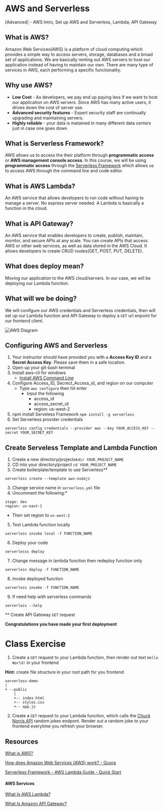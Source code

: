 # AWS and Serverless
[Advanced] - AWS Intro, Set up AWS and Serverless, Lambda, API Gateway

## What is AWS?
Amazon Web Services(AWS) is a platform of cloud computing which provides a simple way to access servers, storage, databases and a broad set of applications. We are basically renting out AWS servers to host our application instead of having to maintain our own. There are many type of services in AWS, each performing a specific functionality.

## Why use AWS?
- **Low Cost** - As developers, we pay end up paying less if we want to host our application on AWS servers. Since AWS has many active users, it drives down the cost of server use. 
- **Advanced security features** - Expert security staff are continually upgrading and maintaining servers. 
- **Highly reliable** - your data is matained in many different data centers just in case one goes down

## What is Serverless Framework?
AWS allows us to access the their platform through **programmatic access** or **AWS management console access**. In this course, we will be using **programmatic access** through the [Serverless Framework](https://serverless.com/) which allows us to access AWS through the command line and code editor.  

## What is AWS Lambda?
An AWS service that allows developers to run code without having to manage a server. No express server needed. A Lambda is basically a function in the cloud. 

## What is API Gateway?
An AWS service that enables developers to create, publish, maintain, monitor, and secure APIs at any scale. You can create APIs that access AWS or other web services, as well as data stored in the AWS Cloud. It allows developers to create CRUD routes(GET, POST, PUT, DELETE).

## What does deploy mean?
Moving our application to the AWS cloud/servers. In our case, we will be deploying our Lambda function. 

## What will we be doing?
We will conifgure our AWS credentials and Serverless credentials, then will set up our Lambda function and API Gateway to deploy a `GET` url enpoint for our frontend client. 

![AWS Diagram](https://i.imgur.com/JJUUeOi.png?1)

## Configuring AWS and Serverless

1. Your instructor should have provided you with a **Access Key ID** and a **Secret Access Key**. Please save them in a safe location.
2. Open up your git-bash terminal
3. Install aws-cli for windows 
    - [Install AWS Command Line](https://docs.aws.amazon.com/cli/latest/userguide/awscli-install-windows.html)
3. Configure Access_ID, Secrect_Access_id, and region on our computer
    - Type `aws configure` then hit enter
      - Input the following 
        - access_id 
        - access_secret_id
        - region: us-west-2
5. npm install Serveless Framework `npm install -g serverless`
6. Set Serverless provider credentials
  ```
  serverless config credentials --provider aws --key YOUR_ACCESS_KEY --secret YOUR_SECRET_KEY
  ```
  
## Create Serveless Template and Lambda Function
1. Create a new directory/project`mkdir YOUR_PROJECT_NAME`
2. CD into your directory/project `cd YOUR_PROJECT_NAME`
3. Create boilerplate/template to use Serverless**
```
serverless create --template aws-nodejs
```
3. Change service name in `serverless.yml` file
4. Uncomment the following:* 
```
stage: dev
region: us-east-1
```
  - Then set region to `us-west-2`
5. Test Lambda function locally
 ```
 serverless invoke local -f FUNCTION_NAME 
 ```
6. Deploy your code
```
serverlesss deploy
```
7. Change message in lambda function then redeploy function only
```
serverless deploy -f FUNCTION_NAME
```
8. Invoke deployed function
```
serverless invoke -f FUNCTION_NAME
```
9. If need help with serverless commands
```
serverless --help
```
** Create API Gateway `GET` request

**Congratulations you have made your first deployment**

# Class Exercise
1. Create a `GET` request to your Lambda function, then render out text `Hello World!` in your frontend

**Hint:** create file structure in your root path for you frontend
```
serverless-demo
|
+ --public
    |
    +-- index.html
    +-- styles.css
    +-- app.js
```
2. Create a `GET` request to your Lambda function, which calls the [Chuck Norris API](http://www.icndb.com/api/) random jokes endpont. Render out a random joke to your frontend everytime you refresh your browser. 

## Resources
[What is AWS?](https://aws.amazon.com/what-is-aws/)

[How does Amazon Web Services (AWS) work? - Quora](https://www.quora.com/How-does-Amazon-Web-Services-AWS-work)

[Serverless Framework - AWS Lambda Guide - Quick Start](https://serverless.com/framework/docs/providers/aws/guide/quick-start/)

#### AWS Services
[What Is AWS Lambda?](https://docs.aws.amazon.com/lambda/latest/dg/welcome.html)

[What Is Amazon API Gateway?](https://docs.aws.amazon.com/apigateway/latest/developerguide/welcome.html)
